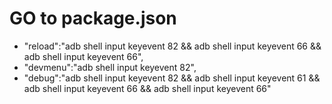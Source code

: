 GO to package.json
==================
- "reload":"adb shell input keyevent 82 && adb shell input keyevent 66 && adb shell input keyevent 66",
- "devmenu":"adb shell input keyevent 82",
- "debug":"adb shell input keyevent 82 && adb shell input keyevent 61 && adb shell input keyevent 66 && adb shell input keyevent 66"
